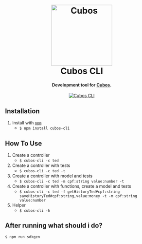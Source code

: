 <h1 align="center">
  <br>
  <a href="https://cubos.io"><img src="https://user-images.githubusercontent.com/8952441/75359066-94044a00-5892-11ea-9ea6-2027e027870f.jpeg" alt="Cubos" width="200"></a>
  <br>
  Cubos CLI
  <br>
</h1>

<h4 align="center">Development tool for <a href="http://cubos.io" target="_blank">Cubos</a>.</h4>

<p align="center">
  <a href="https://badge.fury.io/js/cubos-cli">
    <img src="https://badge.fury.io/js/cubos-cli.svg"
         alt="Cubos CLI">
  </a>
</p>

**Installation**
---

1. Install with [`npm`](https://www.npmjs.com/package/cubos-cli)
    + `$ npm install cubos-cli`

**How To Use**
---

1. Create a controller
    + `$ cubos-cli -c ted`
2. Create a controller with tests
    + `$ cubos-cli -c ted -t`
3. Create a controller with model and tests
    + `$ cubos-cli -c ted -m cpf:string value:number -t`
4. Create a controller with functions, create a model and tests
    + `$ cubos-cli -c ted -f getHistoryTed#cpf:string saveHistoryTed#cpf:string,value:money -t -m cpf:string value:number`
5. Helper
    + `$ cubos-cli -h`
    
**After running what should i do?**
---

`$ npm run sdkgen`
